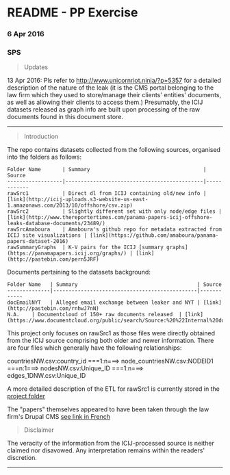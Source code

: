 # README - PP Exercise
### 6 Apr 2016
### SPS

> Updates

13 Apr 2016: Pls refer to http://www.unicornriot.ninja/?p=5357 for a detailed description of the nature of the leak (it is the CMS portal belonging to the law firm which they used to store/manage their clients' entities' documents, as well as allowing their clients to access them.) Presumably, the ICIJ datasets released as graph info are built upon processing of the raw documents found in this document store.

***

> Introduction

The repo contains datasets collected from the following sources, organised into the folders as follows:

    Folder Name       | Summary                                     | Source
    ------------------|---------------------------------------------|------------
    rawSrc1           | Direct dl from ICIJ containing old/new info | [link](http://icij-uploads.s3-website-us-east-1.amazonaws.com/2013/10/offshore/csv.zip)
    rawSrc2           | Slightly different set with only node/edge files | [link](http://www.thereportertimes.com/panama-papers-icij-offshore-leaks-database-documents/23489/)
    rawSrcAmaboura    | Amaboura's github repo for metadata extracted from ICIJ site visualizations | [link](https://github.com/amaboura/panama-papers-dataset-2016)
    rawSummaryGraphs  | K-V pairs for the ICIJ [summary graphs](https://panamapapers.icij.org/graphs/) | [link](http://pastebin.com/pern5JRF)

Documents pertaining to the datasets background:

    Folder Name   | Summary                                       | Source
    --------------|-----------------------------------------------|------------
    docEmailNYT   | Alleged email exchange between leaker and NYT | [link](http://pastebin.com/rnhwJ7nN)
    N.A.    | Documentcloud of 150+ raw documents released  | [link](https://www.documentcloud.org/public/search/Source:%20%22Internal%20documents%20from%20Mossack%20Fonseca%20%28Panama%20Papers%29%22/p4)

This project only focuses on rawSrc1 as those files were directly obtained from the ICIJ source comprising both older and newer information. There are four files which generally have the following relationships:

countriesNW.csv:country_id ===1:n===>  node_countriesNW.csv:NODEID1 ===n:1===> nodesNW.csv:Unique_ID ===1:n===> edges_1DNW.csv:Unique_ID

A more detailed description of the ETL for rawSrc1 is currently stored in the [project folder](https://github.com/slothdev/panpapers-project/etl/)

The "papers" themselves appeared to have been taken through the law firm's Drupal CMS [see link in French](https://reflets.info/panamapapers-how-shit-happens)

> Disclaimer

The veracity of the information from the ICIJ-processed source is neither claimed nor disavowed. Any interpretation remains within the readers' discretion.

***
